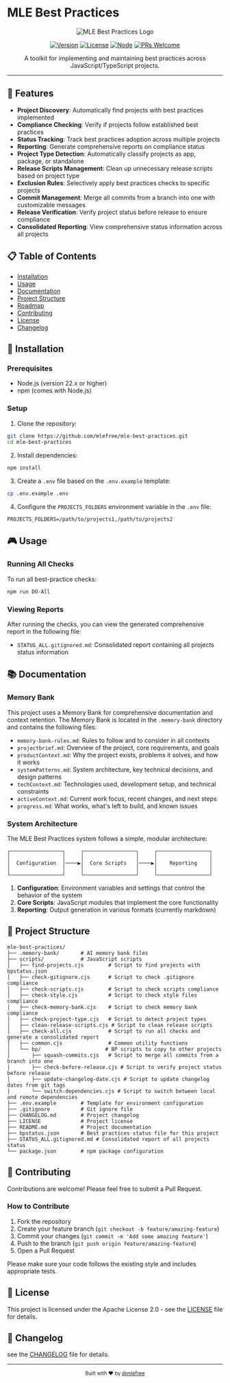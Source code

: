 # MLE Best Practices

<div align="center">

![MLE Best Practices Logo](https://img.shields.io/badge/MLE-Best-Practices-blue?style=for-the-badge)

[![Version](https://img.shields.io/badge/version-0.0.11-blue.svg)](https://github.com/mlefree/mle-best-practices)
[![License](https://img.shields.io/badge/license-Apache%202.0-green.svg)](LICENSE)
[![Node](https://img.shields.io/badge/node-%3E%3D22.x-brightgreen.svg)](https://nodejs.org)
[![PRs Welcome](https://img.shields.io/badge/PRs-welcome-brightgreen.svg)](CONTRIBUTING.md)

</div>

<p align="center">A toolkit for implementing and maintaining best practices across JavaScript/TypeScript projects.</p>

---

## 🚀 Features

- **Project Discovery**: Automatically find projects with best practices implemented
- **Compliance Checking**: Verify if projects follow established best practices
- **Status Tracking**: Track best practices adoption across multiple projects
- **Reporting**: Generate comprehensive reports on compliance status
- **Project Type Detection**: Automatically classify projects as app, package, or standalone
- **Release Scripts Management**: Clean up unnecessary release scripts based on project type
- **Exclusion Rules**: Selectively apply best practices checks to specific projects
- **Commit Management**: Merge all commits from a branch into one with customizable messages
- **Release Verification**: Verify project status before release to ensure compliance
- **Consolidated Reporting**: View comprehensive status information across all projects

## 📋 Table of Contents

- [Installation](#-installation)
- [Usage](#-usage)
- [Documentation](#-documentation)
- [Project Structure](#-project-structure)
- [Roadmap](#-roadmap)
- [Contributing](#-contributing)
- [License](#-license)
- [Changelog](#-changelog)

## 🔧 Installation

### Prerequisites

- Node.js (version 22.x or higher)
- npm (comes with Node.js)

### Setup

1. Clone the repository:

```bash
git clone https://github.com/mlefree/mle-best-practices.git
cd mle-best-practices
```

2. Install dependencies:

```bash
npm install
```

3. Create a `.env` file based on the `.env.example` template:

```bash
cp .env.example .env
```

4. Configure the `PROJECTS_FOLDERS` environment variable in the `.env` file:

```
PROJECTS_FOLDERS=/path/to/projects1,/path/to/projects2
```

## 🎮 Usage

### Running All Checks

To run all best-practice checks:

```bash
npm run DO-All
```

### Viewing Reports

After running the checks, you can view the generated comprehensive report in the following file:

- `STATUS_ALL.gitignored.md`: Consolidated report containing all projects status information

## 📚 Documentation

### Memory Bank

This project uses a Memory Bank for comprehensive documentation and context retention. The Memory Bank is located in the
`.memory-bank` directory and contains the following files:

- `memory-bank-rules.md`: Rules to follow and to consider in all contexts
- `projectbrief.md`: Overview of the project, core requirements, and goals
- `productContext.md`: Why the project exists, problems it solves, and how it works
- `systemPatterns.md`: System architecture, key technical decisions, and design patterns
- `techContext.md`: Technologies used, development setup, and technical constraints
- `activeContext.md`: Current work focus, recent changes, and next steps
- `progress.md`: What works, what's left to build, and known issues

### System Architecture

The MLE Best Practices system follows a simple, modular architecture:

```
┌─────────────────┐     ┌─────────────────┐     ┌─────────────────┐
│                 │     │                 │     │                 │
│  Configuration  │────▶│  Core Scripts   │────▶│    Reporting    │
│                 │     │                 │     │                 │
└─────────────────┘     └─────────────────┘     └─────────────────┘
```

1. **Configuration**: Environment variables and settings that control the behavior of the system
2. **Core Scripts**: JavaScript modules that implement the core functionality
3. **Reporting**: Output generation in various formats (currently markdown)

## 📁 Project Structure

```
mle-best-practices/
├── .memory-bank/       # AI memory bank files
├── scripts/            # JavaScript scripts
│   ├── find-projects.cjs        # Script to find projects with bpstatus.json
│   ├── check-gitignore.cjs      # Script to check .gitignore compliance
│   ├── check-scripts.cjs        # Script to check scripts compliance
│   ├── check-style.cjs          # Script to check style files compliance
│   ├── check-memory-bank.cjs    # Script to check memory bank compliance
│   ├── check-project-type.cjs   # Script to detect project types
│   ├── clean-release-scripts.cjs # Script to clean release scripts
│   ├── check-all.cjs            # Script to run all checks and generate a consolidated report
│   ├── common.cjs               # Common utility functions
│   └── bp/                     # BP scripts to copy to other projects
│       ├── squash-commits.cjs   # Script to merge all commits from a branch into one
│       ├── check-before-release.cjs # Script to verify project status before release
│       ├── update-changelog-date.cjs # Script to update changelog dates from git tags
│       └── switch-dependencies.cjs # Script to switch between local and remote dependencies
├── .env.example        # Template for environment configuration
├── .gitignore          # Git ignore file
├── CHANGELOG.md        # Project changelog
├── LICENSE             # Project license
├── README.md           # Project documentation
├── bpstatus.json       # Best practices status file for this project
├── STATUS_ALL.gitignored.md # Consolidated report of all projects status
└── package.json        # npm package configuration
```

## 👥 Contributing

Contributions are welcome! Please feel free to submit a Pull Request.

### How to Contribute

1. Fork the repository
2. Create your feature branch (`git checkout -b feature/amazing-feature`)
3. Commit your changes (`git commit -m 'Add some amazing feature'`)
4. Push to the branch (`git push origin feature/amazing-feature`)
5. Open a Pull Request

Please make sure your code follows the existing style and includes appropriate tests.

## 📄 License

This project is licensed under the Apache License 2.0 - see the [LICENSE](LICENSE) file for details.

## 📝 Changelog

see the [CHANGELOG](CHANGELOG.md) file for details.


---

<div align="center">
  <sub>Built with ❤️ by <a href="https://github.com/mlefree">@mlefree</a></sub>
</div>
